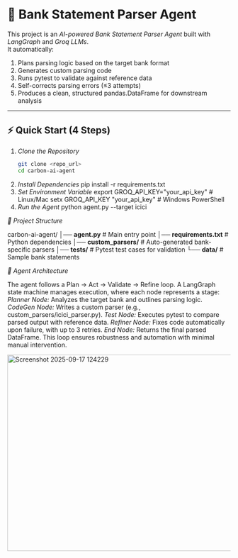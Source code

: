 # 🏦 Bank Statement Parser Agent

This project is an *AI-powered Bank Statement Parser Agent* built with *LangGraph* and *Groq LLMs*.  
It automatically:
1. Plans parsing logic based on the target bank format  
2. Generates custom parsing code  
3. Runs pytest to validate against reference data  
4. Self-corrects parsing errors (≤3 attempts)  
5. Produces a clean, structured pandas.DataFrame for downstream analysis  

---

## ⚡ Quick Start (4 Steps)

1. *Clone the Repository*
   ```bash
   git clone <repo_url>
   cd carbon-ai-agent
2. *Install Dependencies*
   pip install -r requirements.txt
3. *Set Environment Variable*
   export GROQ_API_KEY="your_api_key"   # Linux/Mac
   setx GROQ_API_KEY "your_api_key"     # Windows PowerShell
4. *Run the Agent*
   python agent.py --target icici


*📂 Project Structure*

carbon-ai-agent/
│── **agent.py** # Main entry point
│── **requirements.txt** # Python dependencies
│── **custom_parsers/** # Auto-generated bank-specific parsers
│── **tests/** # Pytest test cases for validation
└── **data/** # Sample bank statements


*🧭 Agent Architecture*

The agent follows a Plan → Act → Validate → Refine loop. A LangGraph state machine manages execution, where each node represents a stage:
  *Planner Node:* Analyzes the target bank and outlines parsing logic.
  *CodeGen Node:* Writes a custom parser (e.g., custom_parsers/icici_parser.py).
  *Test Node:* Executes pytest to compare parsed output with reference data.
  *Refiner Node:* Fixes code automatically upon failure, with up to 3 retries.
 *End Node:* Returns the final parsed DataFrame.
This loop ensures robustness and automation with minimal manual intervention.




<img width="906" height="443" alt="Screenshot 2025-09-17 124229" src="https://github.com/user-attachments/assets/6afca942-4eea-4cb7-b0af-002f738f6535" />
